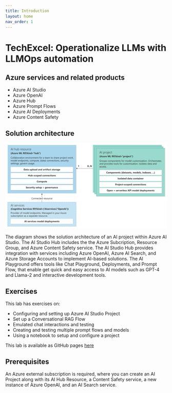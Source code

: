 ```yaml
---
title: Introduction
layout: home
nav_order: 1
---
```


# TechExcel: Operationalize LLMs with LLMOps automation

## Azure services and related products

- Azure AI Studio
- Azure OpenAI
- Azure Hub
- Azure Prompt Flows
- Azure AI Deployments
- Azure Content Safety

## Solution architecture

![Diagram showing Azure AI Studio and the scope of use within the environment](resource-provider-connected-resources.svg)

The diagram shows the solution architecture of an AI project within Azure AI Studio. The AI Studio Hub includes the the Azure Subcription, Resource Group, and Azure Content Safety service. The AI Studio Hub provides integration with services including Azure OpenAI, Azure AI Search, and Azure Storage Accounts to implement AI-based solutions. The AI Playground offers tools like Chat Playground, Deployments, and Prompt Flow, that enable get quick and easy access to AI models such as GPT-4 and Llama-2 and interactive development tools.

## Exercises

This lab has exercises on:

* Configuring and setting up Azure AI Studio Project
* Set up a Conversational RAG Flow
* Emulated chat interactions and testing
* Creating and testing multiple prompt flows and models
* Using a notebook to setup and configure a project

This lab is available as GitHub pages [here](https://microsoft.github.io/TechExcel-Operationalize-LLMs-with-LLMOps-automation)

## Prerequisites

An Azure external subscription is required, where you can create an AI Project along with its AI Hub Resource, a Content Safety service, a new instance of Azure OpenAI, and an AI Search service.
